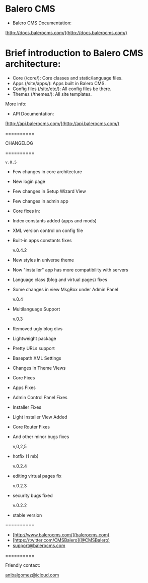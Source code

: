 Balero CMS
==========

* Balero CMS Documentation:

[http://docs.balerocms.com/](http://docs.balerocms.com/)


Brief introduction to Balero CMS architecture:
==============================================

* Core (/core/): Core classes and static/language files.
* Apps (/site/apps/): Apps built in Balero CMS.
* Config files (/site/etc/): All config files be there.
* Themes (/themes/): All site templates.

More info:

* API Documentation:

[http://api.balerocms.com/](http://api.balerocms.com/)

==========

CHANGELOG

==========

    v.0.5
  * Few changes in core architecture
  * New login page
  * Few changes in Setup Wizard View
  * Few changes in admin app
  * Core fixes in:
  * Index constants added (apps and mods)
  * XML version control on config file
  * Built-in apps constants fixes

    v.0.4.2
  * New styles in universe theme
  * Now "installer" app has more compatibility with servers
  * Language class (blog and virtual pages) fixes
  * Some changes in view MsgBox under Admin Panel

    v.0.4
  * Multilanguage Support
 
    v.0.3
  * Removed ugly blog divs
  * Lightweight package
  * Pretty URLs support
  * Basepath XML Settings
  * Changes in Theme Views
  * Core Fixes
  * Apps Fixes
  * Admin Control Panel Fixes
  * Installer Fixes
  * Light Installer View Added
  * Core Router Fixes
  * And other minor bugs fixes

    v,0,2,5
  * hotfix (1 mb)
 
    v.0.2.4
  * editing virtual pages fix
 
    v.0.2.3
  * security bugs fixed
 
    v.0.2.2
  * stable version

==========

 * [http://www.balerocms.com/](balerocms.com)
 * [https://twitter.com/CMSBalero](@CMSBalero)
 * support@balerocms.com

==========

Friendly contact:

anibalgomez@icloud.com